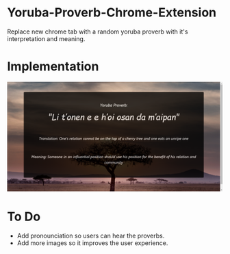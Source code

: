 # Yoruba-Proverb-Chrome-Extension
Replace new chrome tab with a random yoruba proverb with it's interpretation and meaning.

# Implementation

![Screenshot](https://github.com/ifedavid/Yoruba-Proverb-Chrome-Extension/blob/master/images/Random%20Yoruba%20Proverb%20Extension.png)

# To Do
* Add pronounciation so users can hear the proverbs.
* Add more images so it improves the user experience.
